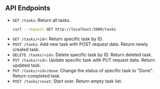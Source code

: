 
## API Endpoints

- `GET /tasks`: Return all tasks.
  ```bash
  curl --request GET http://localhost:5000/tasks
  ```
- `GET /tasks/<id>`: Return specific task by ID.
- `POST /tasks`: Add new task with POST request data. Return newly created task.
- `DELETE /tasks/<id>`: Delete specific task by ID. Return deleted task.
- `PUT /tasks/<id>`: Update specific task with PUT request data. Return updated task.
- `PUT /tasks/<id>/done`: Change the status of specific task to "Done". Return completed task.
- `POST /tasks/reset`: Start over. Return empty task list.
